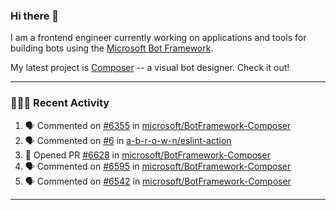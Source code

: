 ### Hi there 👋

I am a frontend engineer currently working on applications and tools for building bots using the [Microsoft Bot Framework](https://dev.botframework.com/).

My latest project is [Composer](https://github.com/microsoft/BotFramework-Composer) -- a visual bot designer. Check it out!

---

### 👨🏻‍💻 Recent Activity

<!--START_SECTION:activity-->
1. 🗣 Commented on [#6355](https://github.com/microsoft/BotFramework-Composer/issues/6355) in [microsoft/BotFramework-Composer](https://github.com/microsoft/BotFramework-Composer)
2. 🗣 Commented on [#6](https://github.com/a-b-r-o-w-n/eslint-action/issues/6) in [a-b-r-o-w-n/eslint-action](https://github.com/a-b-r-o-w-n/eslint-action)
3. 💪 Opened PR [#6628](https://github.com/microsoft/BotFramework-Composer/pull/6628) in [microsoft/BotFramework-Composer](https://github.com/microsoft/BotFramework-Composer)
4. 🗣 Commented on [#6595](https://github.com/microsoft/BotFramework-Composer/issues/6595) in [microsoft/BotFramework-Composer](https://github.com/microsoft/BotFramework-Composer)
5. 🗣 Commented on [#6542](https://github.com/microsoft/BotFramework-Composer/issues/6542) in [microsoft/BotFramework-Composer](https://github.com/microsoft/BotFramework-Composer)
<!--END_SECTION:activity-->

---

<!--
**a-b-r-o-w-n/a-b-r-o-w-n** is a ✨ _special_ ✨ repository because its `README.md` (this file) appears on your GitHub profile.

Here are some ideas to get you started:

- 🔭 I’m currently working on ...
- 🌱 I’m currently learning ...
- 👯 I’m looking to collaborate on ...
- 🤔 I’m looking for help with ...
- 💬 Ask me about ...
- 📫 How to reach me: ...
- 😄 Pronouns: ...
- ⚡ Fun fact: ...
-->
